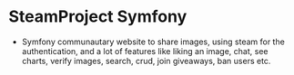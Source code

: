 # SteamProject Symfony

- Symfony communautary website to share images, using steam for the authentication, and a lot of features like liking an image, chat, see charts, verify images, search, crud, join giveaways, ban users etc.
